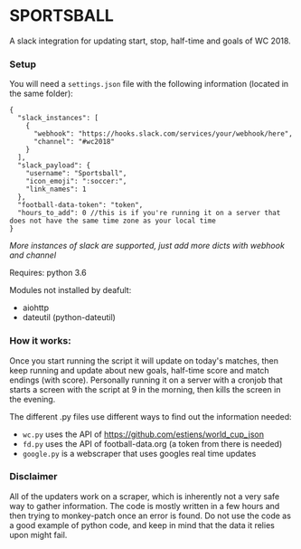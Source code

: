 # SPORTSBALL

A slack integration for updating start, stop, half-time and goals of WC 2018.


### Setup
You will need a `settings.json` file with the following information (located in the same folder):
```
{
  "slack_instances": [
    {
      "webhook": "https://hooks.slack.com/services/your/webhook/here",
      "channel": "#wc2018"
    }
  ],
  "slack_payload": {
    "username": "Sportsball",
    "icon_emoji": ":soccer:",
    "link_names": 1
  },
  "football-data-token": "token",
  "hours_to_add": 0 //this is if you're running it on a server that does not have the same time zone as your local time
}
```
_More instances of slack are supported, just add more dicts with webhook and channel_

Requires: python 3.6

Modules not installed by deafult:
* aiohttp
* dateutil (python-dateutil)


### How it works:
Once you start running the script it will update on today's matches, then keep running and update about new goals, half-time score and match endings (with score).
Personally running it on a server with a cronjob that starts a screen with the script at 9 in the morning, then kills the screen in the evening.

The different .py files use different ways to find out the information needed:
* `wc.py` uses the API of https://github.com/estiens/world_cup_json
* `fd.py` uses the API of football-data.org (a token from there is needed)
* `google.py` is a webscraper that uses googles real time updates


### Disclaimer
All of the updaters work on a scraper, which is inherently not a very safe way to gather information.
The code is mostly written in a few hours and then trying to monkey-patch once an error is found.
Do not use the code as a good example of python code, and keep in mind that the data it relies upon might fail.
